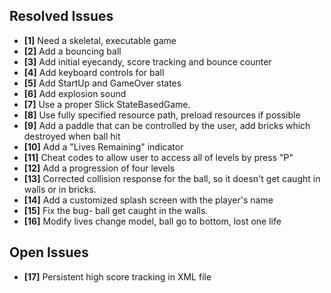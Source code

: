## Resolved Issues ##

- **[1]** Need a skeletal, executable game
- **[2]** Add a bouncing ball
- **[3]** Add initial eyecandy, score tracking and bounce counter
- **[4]** Add keyboard controls for ball
- **[5]** Add StartUp and GameOver states
- **[6]** Add explosion sound
- **[7]** Use a proper Slick StateBasedGame.
- **[8]** Use fully specified resource path, preload resources if possible
- **[9]** Add a paddle that can be controlled by the user, add bricks which destroyed when ball hit
- **[10]** Add a "Lives Remaining" indicator
- **[11]** Cheat codes to allow user to access all of levels by press "P"
- **[12]** Add a progression of four levels
- **[13]** Corrected collision response for the ball, so it doesn't get caught in walls or in bricks.
- **[14]** Add a customized splash screen with the player's name
- **[15]** Fix the bug- ball get caught in the walls.
- **[16]** Modify lives change model, ball go to bottom, lost one life

## Open Issues ##
- **[17]** Persistent high score tracking in XML file
